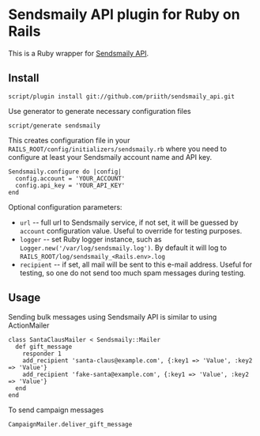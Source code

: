 Sendsmaily API plugin for Ruby on Rails
=======================================

This is a Ruby wrapper for [Sendsmaily API](http://sendsmaily.com/).

Install
-------

    script/plugin install git://github.com/priith/sendsmaily_api.git

Use generator to generate necessary configuration files

    script/generate sendsmaily

This creates configuration file in your `RAILS_ROOT/config/initializers/sendsmaily.rb` where you need to configure at
least your Sendsmaily account name and API key.

    Sendsmaily.configure do |config|
      config.account = 'YOUR_ACCOUNT'
      config.api_key = 'YOUR_API_KEY'
    end

Optional configuration parameters:

* `url` -- full url to Sendsmaily service, if not set, it will be guessed by `account` configuration value. Useful to override for testing purposes.
* `logger` -- set Ruby logger instance, such as `Logger.new('/var/log/sendsmaily.log')`. By default it will log to `RAILS_ROOT/log/sendsmaily_<Rails.env>.log`
* `recipient` -- if set, all mail will be sent to this e-mail address. Useful for testing, so one do not send too much spam messages during testing.

Usage
-----

Sending bulk messages using Sendsmaily API is similar to using ActionMailer

    class SantaClausMailer < Sendsmaily::Mailer
      def gift_message
        responder 1
        add_recipient 'santa-claus@example.com', {:key1 => 'Value', :key2 => 'Value'}
        add_recipient 'fake-santa@example.com', {:key1 => 'Value', :key2 => 'Value'}
      end
    end

To send campaign messages

    CampaignMailer.deliver_gift_message

